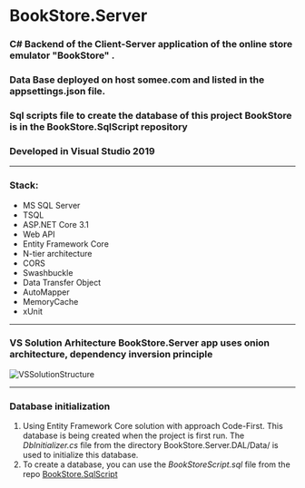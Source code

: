 # BookStore.Server
### C# Backend of the Client-Server application  of the online store emulator "BookStore" . 
### Data Base deployed on host somee.com and listed in the  appsettings.json  file.
### Sql scripts file to create the database of this project BookStore is in the BookStore.SqlScript repository
### Developed in Visual Studio 2019
___
### Stack:
* MS SQL Server
* TSQL
* ASP.NET Core 3.1
* Web API
* Entity Framework Core
* N-tier architecture
* CORS
* Swashbuckle
* Data Transfer Object
* AutoMapper
* MemoryCache
* xUnit
___
### VS Solution Arhitecture **BookStore.Server** app uses onion architecture, dependency inversion principle
![VSSolutionStructure](https://user-images.githubusercontent.com/75939181/164613381-fc99307b-abd0-469e-b874-508f09d0efc0.JPG)
___
### Database initialization 
1. Using Entity Framework Core solution with approach Code-First.
This database is being created when the project is first run.
The *DbInitializer.cs* file from the directory BookStore.Server.DAL/Data/ is used to initialize this database.
2. To create a database, you can use the *BookStoreScript.sql* file from the repo [BookStore.SqlScript](https://github.com/GoldinAlexander/BookStore.SqlScript.git)
